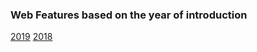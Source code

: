 ### Web Features based on the year of introduction

[2019](https://www.github.com/mohsenshafiei/web-fe/2019.md)
[2018](https://www.github.com/mohsenshafiei/web-fe/2018.md)
